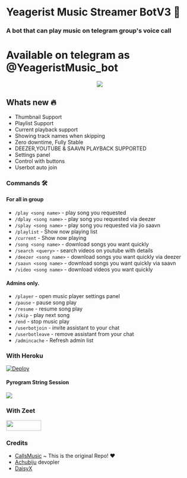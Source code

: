 
<h1 align="centre">Yeagerist Music Streamer BotV3 🎵</h1>

### A bot that can play music on telegram group's voice call

# Available on telegram as @YeageristMusic_bot

<p align="center">
  <img src="https://telegra.ph/file/07e17176fcdb30f9b4104.jpg">
</p>

<h2> Whats new 🔥 </h2>

- Thumbnail Support
- Playlist Support
- Current playback support
- Showing track names when skipping
- Zero downtime, Fully Stable
- DEEZER,YOUTUBE & SAAVN PLAYBACK SUPPORTED
- Settings panel
- Control with buttons
- Userbot auto join

### Commands 🛠
#### For all in group

- `/play <song name>` - play song you requested
- `/dplay <song name>` - play song you requested via deezer
- `/splay <song name>` - play song you requested via jio saavn
- `/playlist` - Show now playing list
- `/current` - Show now playing
- `/song <song name>` - download songs you want quickly
- `/search <query>` - search videos on youtube with details
- `/deezer <song name>` - download songs you want quickly via deezer
- `/saavn <song name>` - download songs you want quickly via saavn
- `/video <song name>` - download videos you want quickly

#### Admins only.
- `/player` - open music player settings panel
- `/pause` - pause song play
- `/resume` - resume song play
- `/skip` - play next song
- `/end` - stop music play
- `/userbotjoin` - invite assistant to your chat
- `/userbotleave` - remove assistant from your chat
- `/admincache` - Refresh admin list

### With Heroku
[![Deploy](https://www.herokucdn.com/deploy/button.svg)](https://heroku.com/deploy?template=https://github.com/pytochatbox/ytmp)

#### Pyrogram String Session
<a href="https://replit.com/@IamHirusha/GetPyroSessionVC"><img src="https://img.shields.io/badge/Run-Repl.it-white?style=for-the-badge&logo=repl.it"></a>

### With Zeet
<a href="https://zeet.co/new/template/https://github.com/Yeagerist-Music-Streamer-Bot-V3/Yeagerist-Music-Streamer-BotV3"><img src="https://user-images.githubusercontent.com/77770753/119371372-fe917900-bcd3-11eb-8db5-f5e8063cdd1c.jpg" width="94" height="28"></a>

 
### Credits
- [CallsMusic](https://github.com/callsmusic/callsmusic) ~ This is the original Repo! ❤️
- [Achubiju](https://github.com/Achu2234) devopler
- [DaisyX](https://github.com/TeamDaisyX)
